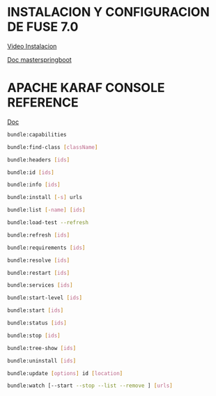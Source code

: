# INSTALACION Y CONFIGURACION DE FUSE 7.0

[Video Instalacion](https://www.youtube.com/watch?v=-2NF7OHPg1I)

[Doc masterspringboot](http://www.masterspringboot.com/various/red-hat-fuse)

# APACHE KARAF CONSOLE REFERENCE

[Doc](https://access.redhat.com/documentation/en-us/red_hat_fuse/7.0/html-single/apache_karaf_console_reference/index)

```bash
bundle:capabilities

bundle:find-class [className]

bundle:headers [ids]

bundle:id [ids]

bundle:info [ids]

bundle:install [-s] urls

bundle:list [-name] [ids]

bundle:load-test --refresh

bundle:refresh [ids]

bundle:requirements [ids]

bundle:resolve [ids]

bundle:restart [ids]

bundle:services [ids]

bundle:start-level [ids]

bundle:start [ids]

bundle:status [ids]

bundle:stop [ids]

bundle:tree-show [ids]

bundle:uninstall [ids]

bundle:update [options] id [location]

bundle:watch [--start --stop --list --remove ] [urls]

```
